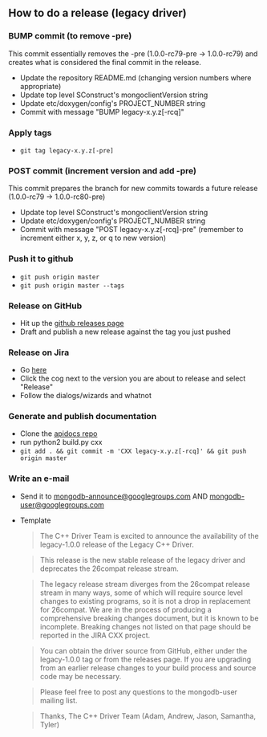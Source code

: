 ## How to do a release (legacy driver)

### BUMP commit (to remove -pre)

This commit essentially removes the -pre (1.0.0-rc79-pre -> 1.0.0-rc79) and creates what is considered the final commit in the release.

 - Update the repository README.md (changing version numbers where appropriate)
 - Update top level SConstruct's mongoclientVersion string
 - Update etc/doxygen/config's PROJECT_NUMBER string
 - Commit with message "BUMP legacy-x.y.z[-rcq]"

### Apply tags

 - `git tag legacy-x.y.z[-pre]`

### POST commit (increment version and add -pre)

This commit prepares the branch for new commits towards a future release (1.0.0-rc79 -> 1.0.0-rc80-pre)

 - Update top level SConstruct's mongoclientVersion string
 - Update etc/doxygen/config's PROJECT_NUMBER string
 - Commit with message "POST legacy-x.y.z[-rcq]-pre" (remember to increment either x, y, z, or q to new version)

### Push it to github

 - `git push origin master`
 - `git push origin master --tags`

### Release on GitHub

 - Hit up the [github releases page](https://github.com/mongodb/mongo-cxx-driver/releases)
 - Draft and publish a new release against the tag you just pushed

### Release on Jira

 - Go [here](https://jira.mongodb.org/plugins/servlet/project-config/CXX/versions)
 - Click the cog next to the version you are about to release and select "Release"
 - Follow the dialogs/wizards and whatnot

### Generate and publish documentation

 - Clone the [apidocs repo](https://github.com/mongodb/apidocs)
 - run python2 build.py cxx
 - `git add . && git commit -m 'CXX legacy-x.y.z[-rcq]' && git push origin master`

### Write an e-mail

 - Send it to mongodb-announce@googlegroups.com AND mongodb-user@googlegroups.com
 - Template

   > The C++ Driver Team is excited to announce the availability of the legacy-1.0.0 release of the Legacy C++ Driver.

   > This release is the new stable release of the legacy driver and deprecates the 26compat release stream.

   > The legacy release stream diverges from the 26compat release stream in many ways, some of which will require source level changes to existing programs, so it is not a drop in replacement for 26compat. We are in the process of producing a comprehensive breaking changes document, but it is known to be incomplete. Breaking changes not listed on that page should be reported in the JIRA CXX project.

   > You can obtain the driver source from GitHub, either under the legacy-1.0.0 tag or from the releases page. If you are upgrading from an earlier release changes to your build process and source code may be necessary.

   > Please feel free to post any questions to the mongodb-user mailing list.

   > Thanks,
The C++ Driver Team (Adam, Andrew, Jason, Samantha, Tyler)